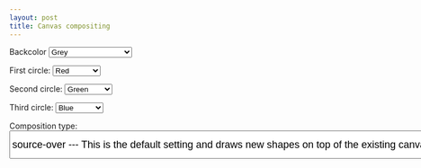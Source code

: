 ```yaml
---
layout: post
title: Canvas compositing
---
```

Backcolor <select id="backcolor">
	<option value="grey">Grey</option>
	<option value="black">Black</option>
	<option value="white">White</option>
	<option value="yellow">Yellow</option>
	<option value="none">Just clear the canvas</option>

</select>

First circle: <select id="one" >
		<option value="red">Red</option>
		<option value="green">Green</option>
		<option value="blue">Blue</option>
		<option value="yellow">Yellow</option>
		<option value="gradient1">Gradient 1</option>
		<option value="gradient2">Gradient 2</option>
		<option value="gradient3">Gradient 3</option>
</select>

Second circle: <select id="two" >
	<option value="green">Green</option>
	<option value="red">Red</option>
	<option value="blue">Blue</option>
	<option value="yellow">Yellow</option>
	option value="gradient1">Gradient 1</option>
	<option value="gradient2">Gradient 2</option>
	<option value="gradient3">Gradient 3</option>
</select>

Third circle: <select id="three" >
	<option value="blue">Blue</option>
	<option value="red">Red</option>
	<option value="green">Green</option>
	<option value="yellow">Yellow</option>
	<option value="gradient1">Gradient 1</option>
	<option value="gradient2">Gradient 2</option>
	<option value="gradient3">Gradient 3</option>
</select>

Composition type: <select id="composite" style="height: 50px;font-size: large;">
	<option value="source-over"> source-over --- This is the default setting and draws new shapes on top of the existing canvas content. </option>
	<option value="source-in"> source-in --- The new shape is drawn only where both the new shape and the destination canvas overlap. Everything else is made transparent. </option>
	<option value="source-out"> source-out --- The new shape is drawn where it doesn't overlap the existing canvas content. </option>
	<option value="source-atop"> source-atop --- The new shape is only drawn where it overlaps the existing canvas content. </option>
	<option value="destination-over"> destination-over --- New shapes are drawn behind the existing canvas content. </option>
	<option value="destination-in"> destination-in --- The existing canvas content is kept where both the new shape and existing canvas content overlap. Everything else is made transparent. </option>
	<option value="destination-out"> destination-out --- The existing content is kept where it doesn't overlap the new shape. </option>
	<option value="destination-atop"> destination-atop --- The existing canvas is only kept where it overlaps the new shape. The new shape is drawn behind the canvas content. </option>
	<option value="lighter"> lighter --- Where both shapes overlap the color is determined by adding color values. </option>
	<option value="copy"> copy --- Only the existing canvas is present. </option>
	<option value="xor"> xor --- Shapes are made transparent where both overlap and drawn normal everywhere else. </option>
	<option value="multiply"> multiply --- The pixels are of the top layer are multiplied with the corresponding pixel of the bottom layer. A darker picture is the result. </option>
	<option value="screen"> screen --- The pixels are inverted, multiplied, and inverted again. A lighter picture is the result (opposite of multiply) </option>
	<option value="overlay"> overlay --- A combination of multiply and screen. Dark parts on the base layer become darker, and light parts become lighter. </option>
	<option value="darken"> darken --- Retains the darkest pixels of both layers. </option>
	<option value="lighten"> lighten --- Retains the lightest pixels of both layers. </option>
	<option value="color-dodge"> color-dodge --- Divides the bottom layer by the inverted top layer. </option>
	<option value="color-burn"> color-burn --- Divides the inverted bottom layer by the top layer, and then inverts the result. </option>
	<option value="hard-light"> hard-light --- A combination of multiply and screen like overlay, but with top and bottom layer swapped. </option>
	<option value="soft-light"> soft-light --- A softer version of hard-light. Pure black or white does not result in pure black or white. </option>
	<option value="difference"> difference --- Subtracts the bottom layer from the top layer or the other way round to always get a positive value. </option>
	<option value="exclusion"> exclusion --- Like difference, but with lower contrast. </option>
	<option value="hue"> hue --- Preserves the luma and chroma of the bottom layer, while adopting the hue of the top layer. </option>
	<option value="saturation"> saturation --- Preserves the luma and hue of the bottom layer, while adopting the chroma of the top layer. </option>
	<option value="color"> color --- Preserves the luma of the bottom layer, while adopting the hue and chroma of the top layer. </option>
	<option value="luminosity"> luminosity --- Preserves the hue and chroma of the bottom layer, while adopting the luma of the top layer. </option>
</select>

<canvas id="canvas1" width="450px" height="400px">
<script src="/public/js/compositeCanvas.js"></script>
